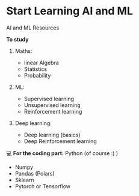 # Start Learning AI and ML
 AI and ML Resources 


**To study** 

1. Maths: 
   - linear Algebra
   - Statistics
   - Probability
     
2. ML:
   - Supervised learning 
   - Unsupervised learning 
   - Reinforcement learning
     
3. Deep learning:
   - Deep learning (basics)
   - Deep Reinforcement learning 
 
:computer: **For the coding part:**  Python (of course :) ) 
   - Numpy 
   - Pandas (Polars)
   - Sklearn 
   - Pytorch or Tensorflow 

